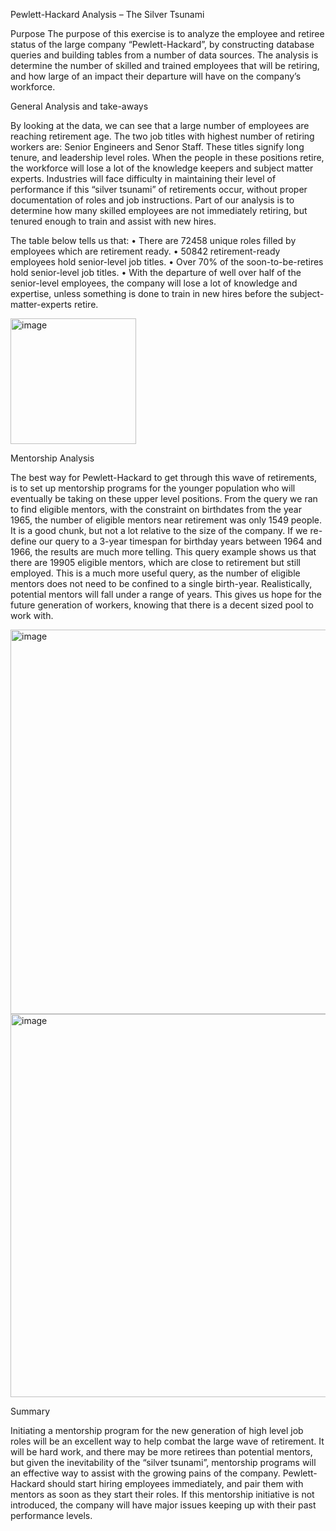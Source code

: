 Pewlett-Hackard Analysis – The Silver Tsunami 

Purpose
The purpose of this exercise is to analyze the employee and retiree status of the large company “Pewlett-Hackard”, by constructing database queries and building tables from a number of data sources.  The analysis is determine the number of skilled and trained employees that will be retiring, and how large of an impact their departure will have on the company’s workforce.

General Analysis and take-aways

By looking at the data, we can see that a large number of employees are reaching retirement age.  The two job titles with highest number of retiring workers are: Senior Engineers and Senor Staff.  These titles signify long tenure, and leadership level roles.  When the people in these positions retire, the workforce will lose a lot of the knowledge keepers and subject matter experts.  Industries will face difficulty in maintaining their level of performance if this “silver tsunami” of retirements occur, without proper documentation of roles and job instructions.  Part of our analysis is to determine  how many skilled employees are not immediately retiring, but tenured enough to train and assist with new hires.

The table below tells us that:
•	There are 72458 unique roles filled by employees which are retirement ready.
•	50842 retirement-ready employees hold senior-level job titles.
•	Over 70% of the soon-to-be-retires hold senior-level job titles.
•	With the departure of well over half of the senior-level employees, the company will lose a lot of knowledge and expertise, unless something is done to train in new hires before the subject-matter-experts retire.


<img width="201" alt="image" src="https://user-images.githubusercontent.com/101843701/169732705-819beee6-a0ee-4fc7-9bd5-fe99adc0b948.png">

Mentorship Analysis

The best way for Pewlett-Hackard to get through this wave of retirements, is to set up mentorship programs for the younger population who will eventually be taking on these upper level positions.  From the query we ran to find eligible mentors, with the constraint on birthdates from the year 1965, the number of eligible mentors near retirement was only 1549 people.  It is a good chunk, but not a lot relative to the size of the company.  If we re-define our query to a 3-year timespan for birthday years between 1964 and 1966, the results are much more telling.  This query example shows us that there are 19905 eligible mentors, which are close to retirement but still employed.  This is a much more useful query, as the number of eligible mentors does not need to be confined to a single birth-year.  Realistically, potential mentors will fall under a range of years.  This gives us hope for the future generation of workers, knowing that there is a decent sized pool to work with.

 <img width="615" alt="image" src="https://user-images.githubusercontent.com/101843701/169732723-61b21514-bfb5-44fd-a7c4-e364563b492b.png">

<img width="613" alt="image" src="https://user-images.githubusercontent.com/101843701/169732745-258a2bc4-5a27-460a-9b33-12b7a5f408ff.png">

Summary

Initiating a mentorship program for the new generation of high level job roles will be an excellent way to help combat the large wave of retirement.  It will be hard work, and there may be more retirees than potential mentors, but given the inevitability of  the “silver tsunami”, mentorship programs will an effective way to assist with the growing pains of the company.  Pewlett-Hackard should start hiring employees immediately, and pair them with mentors as soon as they start their roles.  If this mentorship initiative is not introduced, the company will have major issues keeping up with their past performance levels.

